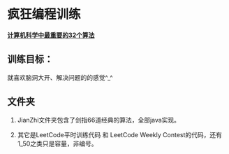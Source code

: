 # 疯狂编程训练

**[计算机科学中最重要的32个算法](http://www.infoq.com/cn/news/2012/08/32-most-important-algorithms)**  

## 训练目标：  

就喜欢脑洞大开、解决问题的的感觉^_^

## 文件夹  

1. JianZhi文件夹包含了剑指66道经典的算法，全部java实现。  

2. 其它是LeetCode平时训练代码 和 LeetCode Weekly Contest的代码，还有1_50之类只是容量，非编号。 